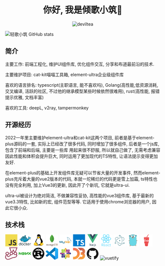 <h1 align="center"> 你好, 我是倾歌小筑💞️ </h1>
<p align="center"> <img src="https://komarev.com/ghpvc/?username=wenhongjie&label=Profile%20views&color=0e75b6&style=flat" alt="deviltea" /> </p>

![轻歌小筑 GitHub stats](https://github-readme-stats.vercel.app/api?username=HodgeWen)

## 简介
主要工作: 前端工程化, 维护UI组件库, 优化组件交互, 分享和布道最前沿的技术.

主要维护项目: cat-kit喵喵工具箱, element-ultra企业级组件库

喜欢的语言排名: typescript(主职语言, 能不喜欢吗), Golang(高性能,低资源消耗, 交叉编译, 活跃的社区, 不过他的继承模型某些时候依然很难用), rust(高性能, 报错提示优雅, 文档丰富)

喜欢的工具: deepL, v2ray, tampermonkey

## 开源经历
2022一年里主要维护element-ultra和cat-kit这两个项目, 前者是基于element-plus源码的一套, 实际上已经改了很多代码, 同时增加了很多组件, 后者是一个js库, 包含了前端和后端, 主要是一些库
用起来很不舒服, 所以就自己做了, 无需考虑兼容因此性能和体积会提升巨大, 同时运用了更加现代的TS特性, 让语法提示变得更加友好.

在element-plus的基础上开发组件库无疑可以节省大量的开发事件, 然而element-plus充斥着大量的vue2版本的代码, 本就一坨稀烂的代码更是雪上加霜, ts特性也没有完全利用, 加上Vue3的更新, 因此开了个新坑, 它就是ultra-ui.

ultra-ui被设计为绝对简洁, 不做兼容性妥协, 高性能的vue3组件库, 基于最新的vue3.3特性, 比如新的宏, 组件范型等等. 它适用于使用chrome浏览器的用户, 因此它很小众.

## 技术栈

<p>
 <img src="https://raw.githubusercontent.com/devicons/devicon/master/icons/javascript/javascript-original.svg" alt="javascript" width="40" height="40"/> 
 <img src="https://raw.githubusercontent.com/devicons/devicon/master/icons/docker/docker-original-wordmark.svg" alt="docker" width="40" height="40"/>
 <img src="https://raw.githubusercontent.com/devicons/devicon/master/icons/linux/linux-original.svg" alt="linux" width="40" height="40"/> 
 <img src="https://raw.githubusercontent.com/devicons/devicon/master/icons/mongodb/mongodb-original-wordmark.svg" alt="mongodb" width="40" height="40"/>
 <img src="https://raw.githubusercontent.com/devicons/devicon/master/icons/mysql/mysql-original-wordmark.svg" alt="mysql" width="40" height="40"/>
 <img src="https://raw.githubusercontent.com/devicons/devicon/master/icons/typescript/typescript-original.svg" alt="typescript" width="40" height="40"/> 
 <img src="https://raw.githubusercontent.com/devicons/devicon/master/icons/vuejs/vuejs-original-wordmark.svg" alt="vuejs" width="40" height="40"/>
 <img src="https://raw.githubusercontent.com/devicons/devicon/master/icons/react/react-original-wordmark.svg" alt="vuejs" width="40" height="40"/>
 <img src="https://raw.githubusercontent.com/devicons/devicon/master/icons/electron/electron-original.svg" alt="vuejs" width="40" height="40"/>
 <img src="https://raw.githubusercontent.com/devicons/devicon/master/icons/go/go-original.svg" alt="vuejs" width="40" height="40"/>
 <img src="https://raw.githubusercontent.com/devicons/devicon/master/icons/gulp/gulp-plain.svg" alt="vuejs" width="40" height="40"/>
 <img src="https://raw.githubusercontent.com/devicons/devicon/master/icons/jest/jest-plain.svg" alt="vuejs" width="40" height="40"/>
 <img src="https://raw.githubusercontent.com/devicons/devicon/master/icons/nginx/nginx-original.svg" alt="vuejs" width="40" height="40"/>
 <img src="https://raw.githubusercontent.com/devicons/devicon/master/icons/rust/rust-plain.svg" alt="vuejs" width="40" height="40"/>
 <img src="https://raw.githubusercontent.com/devicons/devicon/master/icons/vscode/vscode-original.svg" alt="vuejs" width="40" height="40"/>
 <img src="https://raw.githubusercontent.com/devicons/devicon/master/icons/centos/centos-original.svg" alt="vuejs" width="40" height="40"/>
 <img src="https://raw.githubusercontent.com/devicons/devicon/master/icons/d3js/d3js-original.svg" alt="vuejs" width="40" height="40"/>
 <img src="https://raw.githubusercontent.com/devicons/devicon/master/icons/github/github-original.svg" alt="vuejs" width="40" height="40"/>
 <img src="https://bestofjs.org/logos/vuetify.svg" alt="vuetify" width="40" height="40"/> 
</p>
